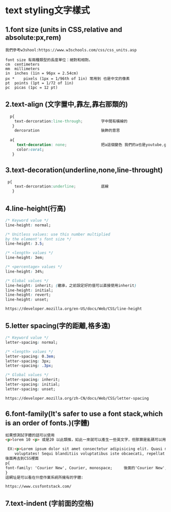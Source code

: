 # text styling文字樣式
##  1.font size (units in CSS,relative and absolute:px,rem)
```
我們參考w3shool:https://www.w3schools.com/css/css_units.asp 

font size 有兩種類型的長度單位：絕對和相對。
cm	centimeters
mm	millimeters
in	inches (1in = 96px = 2.54cm)
px *	pixels (1px = 1/96th of 1in) 常用到 也是中文的像素
pt	points (1pt = 1/72 of 1in)
pc	picas (1pc = 12 pt)

``` 
## 2.text-align (文字置中,靠左,靠右那類的)
```css
  p{
    text-dercoration:line-through;        字中間有橫線的
   }
    dercoration                           裝飾的意思
 
  a{
     text-decoration: none;               把a這個變色 我們的a也是youtube,google的網址可以使那個變色
     color:coral;  
   }
```
## 3.text-decoration(underline,none,line-throught)
```css
 p{
    text-dercoration:underline;           底線
   }
```
## 4.line-height(行高)
```css
/* Keyword value */
line-height: normal;

/* Unitless values: use this number multiplied
by the element's font size */
line-height: 3.5;

/* <length> values */
line-height: 3em;

/* <percentage> values */
line-height: 34%; 

/* Global values */
line-height: inherit; (繼承，之前設定好的值可以直接使用inherit)
line-height: initial;
line-height: revert;
line-height: unset;
```
```
https://developer.mozilla.org/en-US/docs/Web/CSS/line-height
```
## 5.letter spacing(字的距離,格多遠)
```css
/* Keyword value */
letter-spacing: normal;

/* <length> values */
letter-spacing: 0.3em; 
letter-spacing: 3px;
letter-spacing: .3px;

/* Global values */
letter-spacing: inherit;
letter-spacing: initial;
letter-spacing: unset;
```
```
https://developer.mozilla.org/zh-CN/docs/Web/CSS/letter-spacing
```
## 6.font-family(lt's safer to use a font stack,which is an order of fonts.)(字體)
```html 
如果想測試字體的話可以使用 
<p>lorem 10 <p> 或是20 以此類推，如此一來就可以產生一些英文字，但那算是亂碼可以用來測試字體的

 EX:<p>Lorem ipsum dolor sit amet consectetur adipisicing elit. Quasi minus obcaecati fugit dolor, quibusdam reprehenderit facere sint suscipit quas 
    voluptates! Sequi blanditiis voluptatibus iste obcaecati, repellat error debitis labore ad.</p> 
後面再去到CSS裡面 
p{
font-family: 'Courier New', Courier, monospace;     後面的'Courier New', Courier, monospace;可以自行挑選看自己喜歡什麼自己可以去看看
}
這網址是可以看在什麼作業系統所擁有的字體:
```
```
https://www.cssfontstack.com/
```
## 7.text-indent (字前面的空格)
```
``` 
